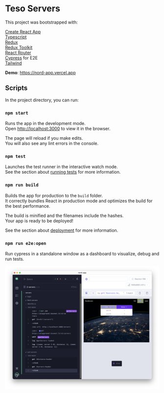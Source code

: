 # Teso Servers

This project was bootstrapped with: 

[Create React App](https://github.com/reduxjs/cra-template-redux-typescript)  
[Typescript](https://www.typescriptlang.org/)  
[Redux](https://redux.js.org/)  
[Redux Toolkit](https://redux-toolkit.js.org/)  
[React Router](https://reactrouter.com/en/main)  
[Cypress](https://docs.cypress.io/) for E2E  
[Tailwind](https://tailwindcss.com/) 

**Demo**: https://nord-app.vercel.app

## Scripts

In the project directory, you can run:

### `npm start`

Runs the app in the development mode.\
Open [http://localhost:3000](http://localhost:3000) to view it in the browser.

The page will reload if you make edits.\
You will also see any lint errors in the console.

### `npm test`

Launches the test runner in the interactive watch mode.\
See the section about [running tests](https://facebook.github.io/create-react-app/docs/running-tests) for more information.

### `npm run build`

Builds the app for production to the `build` folder.\
It correctly bundles React in production mode and optimizes the build for the best performance.

The build is minified and the filenames include the hashes.\
Your app is ready to be deployed!

See the section about [deployment](https://facebook.github.io/create-react-app/docs/deployment) for more information.


### `npm run e2e:open`

Run cypress in a standalone window as a dashboard to visualize, debug and run tests.

![Screenshot](https://raw.githubusercontent.com/dbeff/nord-app/main/res/cypress-screenshot.png)

